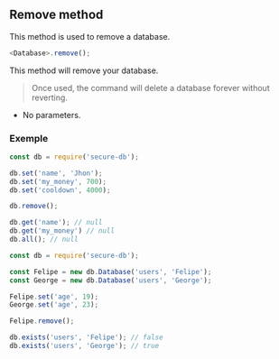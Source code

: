 ## Remove method

This method is used to remove a database.

```javascript
<Database>.remove();
```

This method will remove your database.

> Once used, the command will delete a database forever without reverting.

* No parameters.

### Exemple

```javascript
const db = require('secure-db');

db.set('name', 'Jhon');
db.set('my_money', 700);
db.set('cooldown', 4000);

db.remove();

db.get('name'); // null
db.get('my_money') // null
db.all(); // null
```

```javascript
const db = require('secure-db');

const Felipe = new db.Database('users', 'Felipe');
const George = new db.Database('users', 'George');

Felipe.set('age', 19);
George.set('age', 23);

Felipe.remove();

db.exists('users', 'Felipe'); // false
db.exists('users', 'George'); // true
```
